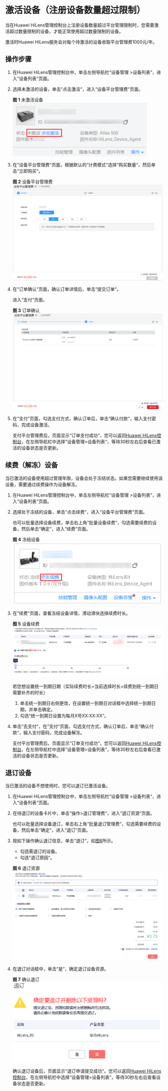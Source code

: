 # 激活设备（注册设备数量超过限制）<a name="hilens_02_0063"></a>

当在Huawei HiLens管理控制台上注册设备数量超过平台管理限制时，您需要激活超过数量限制的设备，才能正常使用超过数量限制的设备。

激活时Huawei  HiLens服务会对每个待激活的设备收取平台管理费1000元/年。

## 操作步骤<a name="section11204161493916"></a>

1.  在Huawei HiLens管理控制台中，单击左侧导航栏“设备管理 \>设备列表“，进入“设备列表“页面。
2.  选择未激活的设备，单击“点击激活“，进入“设备平台管理费“页面。

    **图 1**  未激活设备<a name="fig1685782194311"></a>  
    ![](figures/未激活设备.png "未激活设备")

3.  在“设备平台管理费“页面，根据默认的“计费模式“选择“购买数量“，然后单击“立即购买“。

    **图 2**  设备平台管理费<a name="fig15952115155214"></a>  
    ![](figures/设备平台管理费.png "设备平台管理费")

4.  在“订单确认“页面，确认订单详情后，单击“提交订单“。

    进入“支付“页面。

    **图 3**  订单确认<a name="fig93913385532"></a>  
    ![](figures/订单确认.png "订单确认")

5.  在“支付“页面，勾选支付方式，确认订单后，单击“确认付款“，输入支付密码，完成设备激活。

    支付平台管理费后，页面显示“订单支付成功“，您可以返回[Huawei HiLens控制台](https://console.huaweicloud.com/hilens/?region=cn-north-4#/hilens/allManagement)，在左侧导航栏中选择“设备管理\>设备列表“，等待30秒左右后查看已激活的设备状态是否更新。


## 续费（解冻）设备<a name="section18705105884211"></a>

当已激活的设备使用超过管理年限，设备会处于冻结状态。如果您需要继续使用该设备，需要通过续费操作为设备解冻。

1.  在Huawei HiLens管理控制台中，单击左侧导航栏“设备管理 \>设备列表“，进入“设备列表“页面。
2.  选择处于冻结的设备，单击“点击续费“，进入“设备平台管理费“页面。

    也可以批量选择设备续费，单击右上角“批量设备续费“，勾选需要续费的设备，然后单击“确定“，进入“续费“页面。

    **图 4**  冻结设备<a name="fig1862395316467"></a>  
    ![](figures/冻结设备.png "冻结设备")

3.  在“续费“页面，查看冻结设备详情，滑动滑块选择续费时长。

    **图 5**  设备续费<a name="fig1683819410408"></a>  
    ![](figures/设备续费.png "设备续费")

    若您想设置统一到期日期（实际续费时长=当前选择时长+续费到统一到期日需要补齐的时长）

    1.  单击统一到期日右侧更改，在设置统一到期日对话框中选择统一到期日期，并单击确定。
    2.  勾选“统一到期日设置为每月X号XX:XX:XX“。

4.  单击“去支付“，在“支付“页面，勾选支付方式，确认订单后，单击“确认付款“，输入支付密码，完成设备解冻。

    支付平台管理费后，页面显示“订单支付成功“，您可以返回[Huawei HiLens控制台](https://console.huaweicloud.com/hilens/?region=cn-north-4#/hilens/allManagement)，在左侧导航栏中选择“设备管理\>设备列表“，等待30秒左右后查看已激活的设备状态是否更新。


## 退订设备<a name="section5915813432"></a>

当已激活的设备不想使用时，您可以退订已激活设备。

1.  在Huawei HiLens管理控制台中，单击左侧导航栏“设备管理 \>设备列表“，进入“设备列表“页面。
2.  在待退订的设备卡片中，单击“操作\>退订管理费“，进入“退订资源“页面。

    也可以批量选择设备退订，单击右上角“批量退订管理费“，勾选需要续费的设备，然后单击“确定“，进入“退订“页面。

3.  按如下操作确认退订信息，单击“退订“，如[图6](#fig678510919581)所示。

    -   勾选需退订的设备。
    -   勾选“退订原因“。

    **图 6**  退订资源<a name="fig678510919581"></a>  
    ![](figures/退订资源.png "退订资源")

4.  在退订对话框中，单击“是“，确定退订设备资源。

    **图 7**  确认退订<a name="fig168077183017"></a>  
    ![](figures/确认退订.png "确认退订")

    确认退订设备后，页面显示“退订申请提交成功“。您可以返回[Huawei HiLens控制台](https://console.huaweicloud.com/hilens/?region=cn-north-4#/hilens/allManagement)，在左侧导航栏中选择“设备管理\>设备列表“，等待30秒左右后查看设备状态是否更新。


